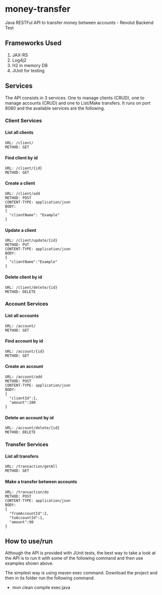 # money-transfer
Java RESTFul API to transfer money between accounts - Revolut Backend Test

## Frameworks Used
1. JAX-RS
2. Log4j2
3. H2 in memory DB
4. JUnit for testing

## Services
The API consists in 3 services. One to manage clients (CRUD), one to manage accounts (CRUD) and one to List/Make transfers. It runs on port 8080 and the available services are the following.

### Client Services

#### List all clients
```
URL: /client/
METHOD: GET
```
#### Find client by id
```
URL: /client/{id}
METHOD: GET
```
#### Create a client
```
URL: /client/add
METHOD: POST
CONTENT-TYPE: application/json
BODY: 
{
  "clientName": "Example"
}
```
#### Update a client
```
URL: /client/update/{id}
METHOD: PUT
CONTENT-TYPE: application/json
BODY: 
{
  "clientName":"Example"
}
```
#### Delete client by id
```
URL: /client/delete/{id}
METHOD: DELETE
```

### Account Services

#### List all accounts
```
URL: /account/
METHOD: GET
```
#### Find account by id
```
URL: /account/{id}
METHOD: GET
```
#### Create an account
```
URL: /account/add
METHOD: POST
CONTENT-TYPE: application/json
BODY: 
{
  "clientId":1, 
  "amount":100
}
```
#### Delete an account by id
```
URL: /account/delete/{id}
METHOD: DELETE
```

### Transfer Services

#### List all transfers
```
URL: /transaction/getAll
METHOD: GET
```

#### Make a transfer between accounts
```
URL: /transaction/do
METHOD: POST
CONTENT-TYPE: application/json
BODY: 
{
  "fromAccountId":2, 
  "toAccountId":1, 
  "amount":90
}
```

## How to use/run

Although the API is provided with JUnit tests, the best way to take a look at the API is to run it with some of the following command and then use examples shown above.

The simplest way is using maven exec command. Download the project and then in its folder run the following command.

* mvn clean compile exec:java
